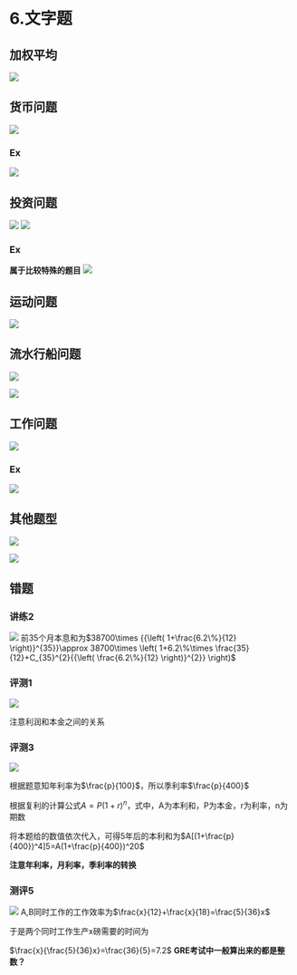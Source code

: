 # 6.文字题
## 加权平均
![](_v_images/20201104111431753_932311545.png)

## 货币问题
![](_v_images/20201104111554843_1319448303.png)

### Ex
![](_v_images/20201104111738623_1051489599.png)

## 投资问题
![](_v_images/20201104120953560_742759230.png)
![](_v_images/20201104121412450_1371123028.png)
### Ex
**属于比较特殊的题目**
![](_v_images/20201104121256832_231938599.png)

## 运动问题
![](_v_images/20201104121629155_1965199286.png)

## 流水行船问题
![](_v_images/20201104122138563_805908942.png)

![](_v_images/20201104122511104_732226565.png)
## 工作问题

![](_v_images/20201104122731600_1450580645.png)

### Ex
![](_v_images/20201104123315811_1674539771.png)

## 其他题型
![](_v_images/20201104123749010_1216737262.png)

![](_v_images/20201104124047169_1363875700.png)

## 错题
### 讲练2
![](_v_images/20201104124520676_418441822.png)
前35个月本息和为$38700\times {{\left( 1+\frac{6.2\%}{12} \right)}^{35}}\approx 38700\times \left( 1+6.2\%\times \frac{35}{12}+C_{35}^{2}{{\left( \frac{6.2\%}{12} \right)}^{2}} \right)$

### 评测1
![](_v_images/20201104125537161_1572359057.png)

注意利润和本金之间的关系

### 评测3
![](_v_images/20201104125707104_1852394664.png)

根据题意知年利率为$\frac{p}{100}$，所以季利率$\frac{p}{400}$ 


根据复利的计算公式$A=P(1+r)^n$，式中，A为本利和，P为本金，r为利率，n为期数



将本题给的数值依次代入，可得5年后的本利和为$A[(1+\frac{p}{400})^4]5=A(1+\frac{p}{400})^20$

**注意年利率，月利率，季利率的转换**

### 测评5
![](_v_images/20201104130126171_1126687289.png)
A,B同时工作的工作效率为$\frac{x}{12}+\frac{x}{18}=\frac{5}{36}x$
 

于是两个同时工作生产x磅需要的时间为

 

$\frac{x}{\frac{5}{36}x}=\frac{36}{5}=7.2$
**GRE考试中一般算出来的都是整数？**
